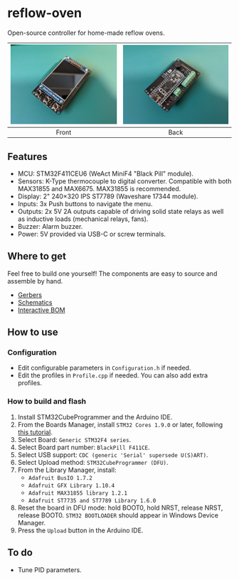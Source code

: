 # reflow-oven

Open-source controller for home-made reflow ovens.

![](Images/Front.jpg) | ![](Images/Back.jpg)
:---: | :---:
Front | Back

## Features

* MCU: STM32F411CEU6 (WeAct MiniF4 "Black Pill" module).
* Sensors: K-Type thermocouple to digital converter. Compatible with both MAX31855 and MAX6675. MAX31855 is recommended.
* Display: 2" 240×320 IPS ST7789 (Waveshare 17344 module).
* Inputs: 3x Push buttons to navigate the menu.
* Outputs: 2x 5V 2A outputs capable of driving solid state relays as well as inductive loads (mechanical relays, fans).
* Buzzer: Alarm buzzer.
* Power: 5V provided via USB-C or screw terminals.

## Where to get

Feel free to build one yourself! The components are easy to source and assemble by hand.

* [Gerbers](https://github.com/AlfonsoJLuna/reflow-oven/tree/master/Hardware/v0.1/Gerbers)
* [Schematics](https://raw.githubusercontent.com/AlfonsoJLuna/reflow-oven/master/Hardware/v0.1/reflow-oven.pdf)
* [Interactive BOM](http://htmlpreview.github.io/?https://raw.githubusercontent.com/AlfonsoJLuna/reflow-oven/master/Hardware/v0.1/ibom.html)

## How to use

### Configuration

* Edit configurable parameters in `Configuration.h` if needed.
* Edit the profiles in `Profile.cpp` if needed. You can also add extra profiles.

### How to build and flash

1. Install STM32CubeProgrammer and the Arduino IDE.
2. From the Boards Manager, install `STM32 Cores 1.9.0` or later, following [this tutorial](https://github.com/stm32duino/wiki/wiki/Getting-Started).
3. Select Board: `Generic STM32F4 series`.
4. Select Board part number: `BlackPill F411CE`.
5. Select USB support: `CDC (generic 'Serial' supersede U(S)ART)`.
6. Select Upload method: `STM32CubeProgrammer (DFU)`.
7. From the Library Manager, install:
    * `Adafruit BusIO 1.7.2`
    * `Adafruit GFX Library 1.10.4`
    * `Adafruit MAX31855 library 1.2.1`
    * `Adafruit ST7735 and ST7789 Library 1.6.0`
8. Reset the board in DFU mode: hold BOOT0, hold NRST, release NRST, release BOOT0. `STM32 BOOTLOADER` should appear in Windows Device Manager.
9. Press the `Upload` button in the Arduino IDE.

## To do

* Tune PID parameters.
